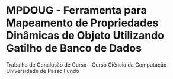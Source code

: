 # MPDOUG - Ferramenta para Mapeamento de Propriedades Dinâmicas de Objeto Utilizando Gatilho de Banco de Dados
Trabalho de Conclusão de Curso - Curso Ciência da Computação
Universidade de Passo Fundo
 
